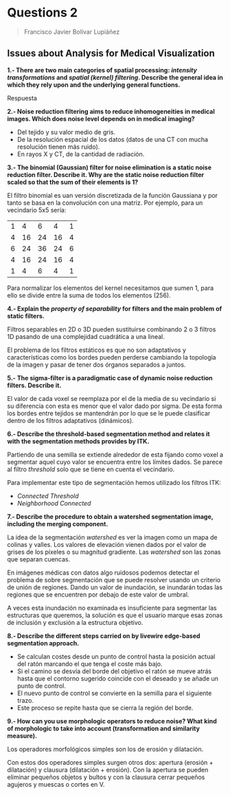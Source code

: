 # Questions 2

> Francisco Javier Bolívar Lupiáñez

## Issues about Analysis for Medical Visualization

**1.- There are two main categories of spatial processing: *intensity transformations* and *spatial (kernel) filtering*. Describe the general idea in which they rely upon and the underlying general functions.**

Respuesta

**2.- Noise reduction filtering aims to reduce inhomogeneities in medical images. Which does noise level depends on in medical imaging?**

- Del tejido y su valor medio de gris.
- De la resolución espacial de los datos (datos de una CT con mucha resolución tienen más ruido).
- En rayos X y CT, de la cantidad de radiación.

**3.- The binomial (Gaussian) filter for noise elimination is a static noise reduction filter. Describe it. Why are the static noise reduction filter scaled so that the sum of their elements is 1?**

El filtro binomial es uan versión discretizada de la función Gaussiana y por tanto se basa en la convolución con una matriz. Por ejemplo, para un vecindario 5x5 sería:

<table>
  <tr>
    <td>1</td>
    <td>4</td>
    <td>6</td>
    <td>4</td>
    <td>1</td>
  </tr>
  <tr>
    <td>4</td>
    <td>16</td>
    <td>24</td>
    <td>16</td>
    <td>4</td>
  </tr>
  <tr>
    <td>6</td>
    <td>24</td>
    <td>36</td>
    <td>24</td>
    <td>6</td>
  </tr>
  <tr>
    <td>4</td>
    <td>16</td>
    <td>24</td>
    <td>16</td>
    <td>4</td>
  </tr>
  <tr>
    <td>1</td>
    <td>4</td>
    <td>6</td>
    <td>4</td>
    <td>1</td>
  </tr>
</table>

Para normalizar los elementos del kernel necesitamos que sumen 1, para ello se divide entre la suma de todos los elementos (256).

**4.- Explain the *property of separability* for filters and the main problem of static filters.**

Filtros separables en 2D o 3D pueden sustituirse combinando 2 o 3 filtros 1D pasando de una complejidad cuadrática a una lineal.

El problema de los filtros estáticos es que no son adaptativos y características como los bordes pueden perderse cambiando la topología de la imagen y pasar de tener dos órganos separados a juntos.

**5.- The sigma-filter is a paradigmatic case of dynamic noise reduction filters. Describe it.**

El valor de cada voxel se reemplaza por el de la media de su vecindario si su diferencia con esta es menor que el valor dado por sigma. De esta forma los bordes entre tejidos se mantendrán por lo que se le puede clasificar dentro de los filtros adaptativos (dinámicos).

**6.- Describe the threshold-based segmentation method and relates it with the segmentation methods provides by ITK.**

Partiendo de una semilla se extiende alrededor de esta fijando como voxel a segmentar aquel cuyo valor se encuentra entre los límites dados. Se parece al filtro *threshold* solo que se tiene en cuenta el vecindario.

Para implementar este tipo de segmentación hemos utilizado los filtros ITK:

- *Connected Threshold*
- *Neighborhood Connected*

**7.- Describe the procedure to obtain a watershed segmentation image, including the merging component.**

La idea de la segmentación *watershed* es ver la imagen como un mapa de colinas y valles. Los valores de elevación vienen dados por el valor de grises de los píxeles o su magnitud gradiente. Las *watershed* son las zonas que separan cuencas.

En imágenes médicas con datos algo ruidosos podemos detectar el problema de sobre segmentación que se puede resolver usando un criterio de unión de regiones. Dando un valor de inundación, se inundarán todas las regiones que se encuentren por debajo de este valor de umbral.

A veces esta inundación no examinada es insuficiente para segmentar las estructuras que queremos, la solución es que el usuario marque esas zonas de inclusión y exclusión a la estructura objetivo.

**8.- Describe the different steps carried on by livewire edge-based segmentation approach.**

- Se calculan costes desde un punto de control hasta la posición actual del ratón marcando el que tenga el coste más bajo.
- Si el camino se desvía del borde del objetivo el ratón se mueve atrás hasta que el contorno sugerido coincide con el deseado y se añade un punto de control.
- El nuevo punto de control se convierte en la semilla para el siguiente trazo.
- Este proceso se repite hasta que se cierra la región del borde.

**9.- How can you use morphologic operators to reduce noise? What kind of morphologic to take into account (transformation and similarity measure).**

Los operadores morfológicos simples son los de erosión y dilatación.

Con estos dos operadores simples surgen otros dos: apertura (erosión + dilatación) y clausura (dilatación + erosión). Con la apertura se pueden eliminar pequeños objetos y bultos y con la clausura cerrar pequeños agujeros y muescas o cortes en V.
